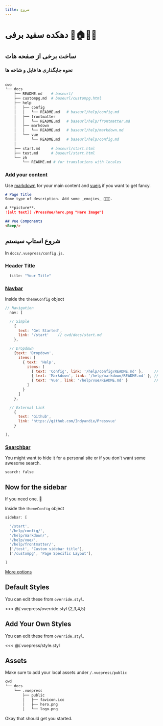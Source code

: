 ```yaml
---
title: شروع
---
```


# دهکده سفید برفی 🍄🏠👴🏾

## ساخت برخی از صفحه هات

### نحوه جایگذاری ها فایل و شاخه ها

``` bash

cwo
└── docs
    ├── README.md    # baseurl/
    ├── custompg.md  # baseurl/custompg.html
    ├── help
    │   ├── config
    │   │   └── README.md   # baseurl/help/config.md
    │   ├── frontmatter
    │   │   └── README.md   # baseurl/help/frontmatter.md
    │   ├── markdown
    │   │   └── README.md   # baseurl/help/markdown.md
    │   └── vue
    │       └── README.md   # baseurl/help/config.md
    │
    ├── start.md     # baseurl/start.html
    ├── test.md      # baseurl/start.html
    └── zh
        └── README.md # for translations with locales

```

### Add your content

Use [markdown](/help/markdown/) for your main content and [vuejs](/help/vue/) if you want to get fancy.

``` md
# Page Title
Some type of description. Add some _emojies_ 🥦🥕🍠.

A **picture**.
![alt text]( /PressVue/hero.png "Hero Image")

## Vue Components
<Beep/>
```



## شروع استاپ سیستم
In `docs/.vuepress/config.js`.

### Header Title
``` js
  title: "Your Title"
```

### [Navbar](/help/config/#navigation)

Inside the `themeConfig` object
``` js
// Navigation
  nav: [

  // Simple
    {
      text: 'Get Started',
      link: '/start'    // cwd/docs/start.md
    },

  // Dropdown
    {text: 'Dropdown',
      items: [
        { text: 'Help',
          items: [
            { text: 'Config', link: '/help/config/README.md' },     // cwd/docs/help/config/README.md
            { text: 'Markdown', link: '/help/markdown/README.md' }, // cwd/docs/help/markdown/README.md
            { text: 'Vue', link: '/help/vue/README.md' }            // cwd/docs/help/vue/README.md
          ]
        }
      ]
    },

  // External Link
    {
      text: 'Github',
      link: 'https://github.com/Indyandie/Pressvue'
    }

],
```

### [Searchbar](/help/config/#search)
You might want to hide it for a personal site or if you don't want some awesome search.

```
search: false
```


## Now for the sidebar
If you need one. 🤔

Inside the `themeConfig` object

``` js
sidebar: [

  '/start',
  '/help/config/',
  '/help/markdown/',
  '/help/vue/',
  '/help/frontmatter/',
  ['/test', 'Custom sidebar title'],
  ['/custompg', 'Page Specific Layout'],

]
```
[More options](/help/config/#sidebar)


## Default Styles

You can edit these from `override.styl`.

<<< @/.vuepress/override.styl {2,3,4,5}


## Add Your Own Styles

You can edit these from `override.styl`.

<<< @/.vuepress/style.styl

## Assets
Make sure to add your local assets under `/.vuepress/public`

``` bash {4}
cwd
└── docs
    └── .vuepress
        ├── public
        │   ├── favicon.ico
        │   ├── hero.png
        │   └── logo.png
```

Okay that should get you started.
